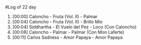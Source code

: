 #Log of 22 day

1. [00:00] Caloncho - Fruta (Vol. II) - Palmar
1. [00:04] Caloncho - Fruta (Vol. II) - Brillo Mio
1. [00:04] Siddhartha - El Vuelo del Pez - Loco (Con Caloncho)
1. [00:08] Caloncho - Palmar - Palmar (Con Mon Laferte)
1. [00:11] Carlos Sadness - Amor Papaya - Amor Papaya
